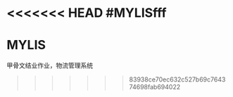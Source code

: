 <<<<<<< HEAD
#MYLISfff
=======
# MYLIS
甲骨文结业作业，物流管理系统
>>>>>>> 83938ce70ec632c527b69c764374698fab694022
